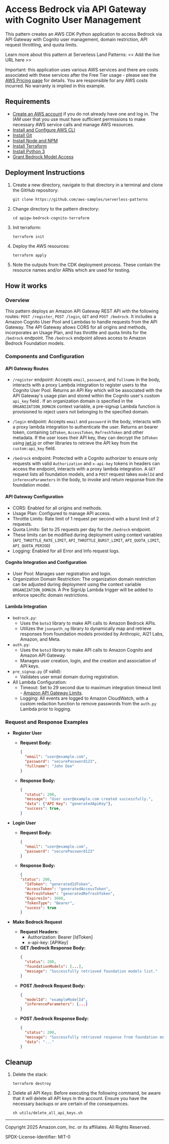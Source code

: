 # Access Bedrock via API Gateway with Cognito User Management

This pattern creates an AWS CDK Python application to access Bedrock via API Gateway with Cognito user management, domain restriction, API request throttling, and quota limits.

Learn more about this pattern at Serverless Land Patterns: << Add the live URL here >>

Important: this application uses various AWS services and there are costs associated with these services after the Free Tier usage - please see the [AWS Pricing page](https://aws.amazon.com/pricing/) for details. You are responsible for any AWS costs incurred. No warranty is implied in this example.

## Requirements

* [Create an AWS account](https://portal.aws.amazon.com/gp/aws/developer/registration/index.html) if you do not already have one and log in. The IAM user that you use must have sufficient permissions to make necessary AWS service calls and manage AWS resources.
* [Install and Configure AWS CLI](https://docs.aws.amazon.com/cli/latest/userguide/install-cliv2.html)
* [Install Git](https://git-scm.com/book/en/v2/Getting-Started-Installing-Git)
* [Install Node and NPM](https://nodejs.org/en/download/)
* [Install Terraform](https://developer.hashicorp.com/terraform/tutorials/aws-get-started/install-cli)
* [Install Python 3](https://www.python.org/downloads/)
* [Grant Bedrock Model Access](https://docs.aws.amazon.com/bedrock/latest/userguide/model-access.html)

## Deployment Instructions

1. Create a new directory, navigate to that directory in a terminal and clone the GitHub repository:
    ``` 
    git clone https://github.com/aws-samples/serverless-patterns
    ```
2. Change directory to the pattern directory:
    ```
    cd apigw-bedrock-cognito-terraform
    ```
3. Init terraform:
    ```
    terraform init
    ```
4. Deploy the AWS resources:
    ```
    terraform apply
    ```
  
5. Note the outputs from the CDK deployment process. These contain the resource names and/or ARNs which are used for testing.

## How it works

### Overview

This pattern deploys an Amazon API Gateway REST API with the following routes: `POST /register`, `POST /login`, `GET` and `POST /bedrock`. It includes a Amazon Cognito User Pool and Lambdas to handle requests from the API Gateway. The API Gateway allows CORS for all origins and methods, incorporates an Usage Plan, and has throttle and quota limits for the `/bedrock` endpoint. The `/bedrock` endpoint allows access to Amazon Bedrock Foundation models.

### Components and Configuration

#### API Gateway Routes
- `/register` endpoint: Accepts `email`, `password`, and `fullname` in the body, interacts with a proxy Lambda integration to register users to the Cognito User Pool. Returns an API Key which will be associated with the API Gateway's usage plan and stored within the Cognito user's custom `api_key` field . If an organization domain is specified in the `ORGANIZATION_DOMAIN` context variable, a pre-signup Lambda function is provisioned to reject users not belonging to the specified domain.

- `/login` endpoint: Accepts `email` and `password` in the body, interacts with a proxy lambda integration to authenticate the user. Returns an bearer token, containing `IdToken`, `AccessToken`, `RefreshToken` and other metadata. If the user loses their API key, they can decrypt the `IdToken` using [jwt.io](https://jwt.io/) or other libraries to retrieve the API key from the `custom:api_key` field.

- `/bedrock` endpoint: Protected with a Cognito authorizer to ensure only requests with valid `Authorization` and `x-api-key` tokens in headers can access the endpoint, interacts with a proxy lambda integration. A `GET` request lists all foundation models, and a `POST` request takes `modelId` and `inferenceParameters` in the body, to invoke and return response from the foundation model.

#### API Gateway Configuration
- CORS: Enabled for all origins and methods.
- Usage Plan: Configured to manage API access.
- Throttle Limits: Rate limit of 1 request per second with a burst limit of 2 requests.
- Quota Limits: Set to 25 requests per day for the `/bedrock` endpoint.
- These limits can be modified during deployment using context variables (`API_THROTTLE_RATE_LIMIT`, `API_THROTTLE_BURST_LIMIT`, `API_QUOTA_LIMIT`, `API_QUOTA_PERIOD`)
- Logging: Enabled for all Error and Info request logs.

#### Cognito Integration and Configuration
- User Pool: Manages user registration and login.
- Organization Domain Restriction: The organization domain restriction can be adjusted during deployment using the context variable `ORGANIZATION_DOMAIN`. A Pre SignUp Lambda trigger will be added to enforce specific domain restrictions.

#### Lambda Integration
- `bedrock.py`:
    - Uses the `boto3` library to make API calls to Amazon Bedrock APIs.
    - Utilizes the `jsonpath_ng` library to dynamically map and retrieve responses from foundation models provided by Anthropic, AI21 Labs, Amazon, and Meta.
- `auth.py`:
    - Uses the `boto3` library to make API calls to Amazon Cognito and Amazon API Gateway.
    - Manages user creation, login, and the creation and association of API keys.
- `pre_signup.py` (if valid):
    - Validates user email domain during registration.
- All Lambda Configuration:
    - Timeout: Set to 29 second due to maximum integration timeout limit - [Amazon API Gateway Limits](https://docs.aws.amazon.com/apigateway/latest/developerguide/limits.html).
    - Logging: All events are logged to Amazon CloudWatch, with a custom redaction function to remove passwords from the `auth.py` Lambda prior to logging.

### Request and Response Examples

- **Register User**
  - **Request Body:**
    ```json
    {
      "email": "user@example.com",
      "password": "securePassword123",
      "fullname": "John Doe"
    }
    ```
  - **Response Body:**
    ```json
    {
      "status": 200,
      "message": "User user@example.com created successfully.",
      "data": {"API Key": "generatedApiKey"},
      "success": true,
    }
    ```

- **Login User**
  - **Request Body:**
    ```json
    {
      "email": "user@example.com",
      "password": "securePassword123"
    }
    ```
  - **Response Body:**
    ```json
    {
    "status": 200,
      "IdToken": "generatedIdToken",
      "AccessToken": "generatedAccessToken",
      "RefreshToken": "generatedRefreshToken",
      "ExpiresIn": 3600,
      "TokenType": "Bearer",
      "sucess": true
    }
    ```

- **Make Bedrock Request**
  - **Request Headers:**
    - Authorization: Bearer [IdToken]
    - x-api-key: [APIKey]
  - **GET /bedrock Response Body:**
    ```json
    {
      "status": 200,
      "foundationModels": [...],
      "message": "Successfully retrieved foundation models list."
    }
    ```
  - **POST /bedrock Request Body:**
    ```json
    {
      "modelId": "exampleModelId",
      "inferenceParameters": {...}
    }
    ```
  - **POST /bedrock Response Body:**
    ```json
    {
      "status": 200,
      "message": "Successfully retrieved response from foundation model.",
      "data": "..."
    }
    ```
    
## Cleanup
 
1. Delete the stack:
    ```
    terraform destroy
    ```
2. Delete all API Keys:
    Before executing the following command, be aware that it will delete all API keys in the account. Ensure you have the necessary backups or are certain of the consequences.
    ```
    sh utils/delete_all_api_keys.sh
    ```
----
Copyright 2025 Amazon.com, Inc. or its affiliates. All Rights Reserved.

SPDX-License-Identifier: MIT-0
